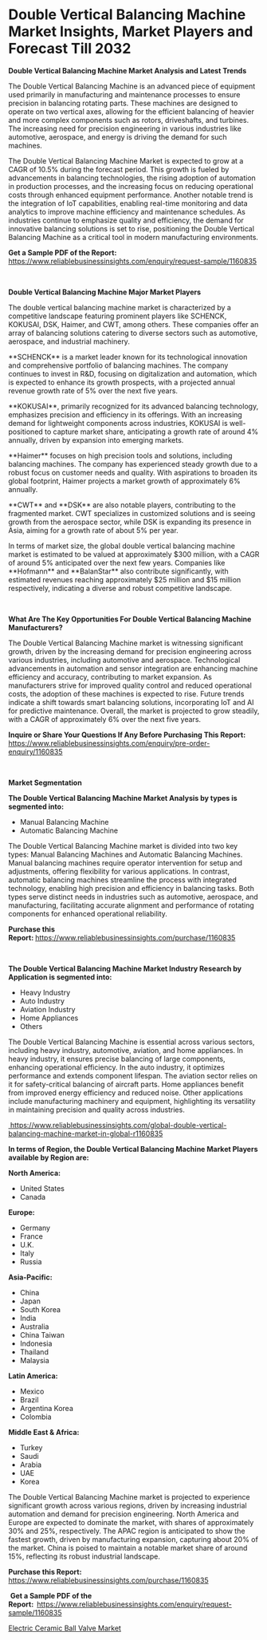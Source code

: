 <p><h1>Double Vertical Balancing Machine Market Insights, Market Players and Forecast Till 2032</h1></p><p><strong>Double Vertical Balancing Machine Market Analysis and Latest Trends</strong></p>
<p><p>The Double Vertical Balancing Machine is an advanced piece of equipment used primarily in manufacturing and maintenance processes to ensure precision in balancing rotating parts. These machines are designed to operate on two vertical axes, allowing for the efficient balancing of heavier and more complex components such as rotors, driveshafts, and turbines. The increasing need for precision engineering in various industries like automotive, aerospace, and energy is driving the demand for such machines. </p><p>The Double Vertical Balancing Machine Market is expected to grow at a CAGR of 10.5% during the forecast period. This growth is fueled by advancements in balancing technologies, the rising adoption of automation in production processes, and the increasing focus on reducing operational costs through enhanced equipment performance. Another notable trend is the integration of IoT capabilities, enabling real-time monitoring and data analytics to improve machine efficiency and maintenance schedules. As industries continue to emphasize quality and efficiency, the demand for innovative balancing solutions is set to rise, positioning the Double Vertical Balancing Machine as a critical tool in modern manufacturing environments.</p></p>
<p><strong>Get a Sample PDF of the Report:&nbsp;</strong> <a href="https://www.reliablebusinessinsights.com/enquiry/request-sample/1160835?utm_campaign=3314&utm_medium=2&utm_source=Github&utm_content=ia&utm_term=22032025&utm_id=double-vertical-balancing-machine">https://www.reliablebusinessinsights.com/enquiry/request-sample/1160835</a></p>
<p>&nbsp;</p>
<p><strong>Double Vertical Balancing Machine Major Market Players</strong></p>
<p><p>The double vertical balancing machine market is characterized by a competitive landscape featuring prominent players like SCHENCK, KOKUSAI, DSK, Haimer, and CWT, among others. These companies offer an array of balancing solutions catering to diverse sectors such as automotive, aerospace, and industrial machinery.</p><p>**SCHENCK** is a market leader known for its technological innovation and comprehensive portfolio of balancing machines. The company continues to invest in R&D, focusing on digitalization and automation, which is expected to enhance its growth prospects, with a projected annual revenue growth rate of 5% over the next five years.</p><p>**KOKUSAI**, primarily recognized for its advanced balancing technology, emphasizes precision and efficiency in its offerings. With an increasing demand for lightweight components across industries, KOKUSAI is well-positioned to capture market share, anticipating a growth rate of around 4% annually, driven by expansion into emerging markets.</p><p>**Haimer** focuses on high precision tools and solutions, including balancing machines. The company has experienced steady growth due to a robust focus on customer needs and quality. With aspirations to broaden its global footprint, Haimer projects a market growth of approximately 6% annually.</p><p>**CWT** and **DSK** are also notable players, contributing to the fragmented market. CWT specializes in customized solutions and is seeing growth from the aerospace sector, while DSK is expanding its presence in Asia, aiming for a growth rate of about 5% per year.</p><p>In terms of market size, the global double vertical balancing machine market is estimated to be valued at approximately $300 million, with a CAGR of around 5% anticipated over the next few years. Companies like **Hofmann** and **BalanStar** also contribute significantly, with estimated revenues reaching approximately $25 million and $15 million respectively, indicating a diverse and robust competitive landscape.</p></p>
<p>&nbsp;</p>
<p><strong>What Are The Key Opportunities For Double Vertical Balancing Machine Manufacturers?</strong></p>
<p><p>The Double Vertical Balancing Machine market is witnessing significant growth, driven by the increasing demand for precision engineering across various industries, including automotive and aerospace. Technological advancements in automation and sensor integration are enhancing machine efficiency and accuracy, contributing to market expansion. As manufacturers strive for improved quality control and reduced operational costs, the adoption of these machines is expected to rise. Future trends indicate a shift towards smart balancing solutions, incorporating IoT and AI for predictive maintenance. Overall, the market is projected to grow steadily, with a CAGR of approximately 6% over the next five years.</p></p>
<p><strong>Inquire or Share Your Questions If Any Before Purchasing This Report:</strong> <a href="https://www.reliablebusinessinsights.com/enquiry/pre-order-enquiry/1160835?utm_campaign=3314&utm_medium=2&utm_source=Github&utm_content=ia&utm_term=22032025&utm_id=double-vertical-balancing-machine">https://www.reliablebusinessinsights.com/enquiry/pre-order-enquiry/1160835</a></p>
<p>&nbsp;</p>
<p><strong>Market Segmentation</strong></p>
<p><strong>The Double Vertical Balancing Machine Market Analysis by types is segmented into:</strong></p>
<p><ul><li>Manual Balancing Machine</li><li>Automatic Balancing Machine</li></ul></p>
<p><p>The Double Vertical Balancing Machine market is divided into two key types: Manual Balancing Machines and Automatic Balancing Machines. Manual balancing machines require operator intervention for setup and adjustments, offering flexibility for various applications. In contrast, automatic balancing machines streamline the process with integrated technology, enabling high precision and efficiency in balancing tasks. Both types serve distinct needs in industries such as automotive, aerospace, and manufacturing, facilitating accurate alignment and performance of rotating components for enhanced operational reliability.</p></p>
<p><strong>Purchase this Report:&nbsp;</strong><a href="https://www.reliablebusinessinsights.com/purchase/1160835?utm_campaign=3314&utm_medium=2&utm_source=Github&utm_content=ia&utm_term=22032025&utm_id=double-vertical-balancing-machine">https://www.reliablebusinessinsights.com/purchase/1160835</a></p>
<p>&nbsp;</p>
<p><strong>The Double Vertical Balancing Machine Market Industry Research by Application is segmented into:</strong></p>
<p><ul><li>Heavy Industry</li><li>Auto Industry</li><li>Aviation Industry</li><li>Home Appliances</li><li>Others</li></ul></p>
<p><p>The Double Vertical Balancing Machine is essential across various sectors, including heavy industry, automotive, aviation, and home appliances. In heavy industry, it ensures precise balancing of large components, enhancing operational efficiency. In the auto industry, it optimizes performance and extends component lifespan. The aviation sector relies on it for safety-critical balancing of aircraft parts. Home appliances benefit from improved energy efficiency and reduced noise. Other applications include manufacturing machinery and equipment, highlighting its versatility in maintaining precision and quality across industries.</p></p>
<p><a href="https://www.reliablebusinessinsights.com/global-double-vertical-balancing-machine-market-in-global-r1160835?utm_campaign=3314&utm_medium=2&utm_source=Github&utm_content=ia&utm_term=22032025&utm_id=double-vertical-balancing-machine">&nbsp;https://www.reliablebusinessinsights.com/global-double-vertical-balancing-machine-market-in-global-r1160835</a></p>
<p><strong>In terms of Region, the Double Vertical Balancing Machine Market Players available by Region are:</strong></p>
<p>
    <p> <strong> North America: </strong>
        <ul>
            <li>United States</li>
            <li>Canada</li>
        </ul>
        </p> 
    <p> <strong> Europe: </strong>
        <ul>
            <li>Germany</li>
            <li>France</li>
            <li>U.K.</li>
            <li>Italy</li>
            <li>Russia</li>
        </ul>
        </p> 
    <p> <strong> Asia-Pacific: </strong>
        <ul>
            <li>China</li>
            <li>Japan</li>
            <li>South Korea</li>
            <li>India</li>
            <li>Australia</li>
            <li>China Taiwan</li>
            <li>Indonesia</li>
            <li>Thailand</li>
            <li>Malaysia</li>
        </ul>
        </p> 
    <p> <strong> Latin America: </strong>
        <ul>
            <li>Mexico</li>
            <li>Brazil</li>
            <li>Argentina Korea</li>
            <li>Colombia</li>
        </ul>
        </p> 
    <p> <strong> Middle East & Africa: </strong>
        <ul>
            <li>Turkey</li>
            <li>Saudi</li>
            <li>Arabia</li>
            <li>UAE</li>
            <li>Korea</li>
        </ul>
    </p>
    </p>
<p><p>The Double Vertical Balancing Machine market is projected to experience significant growth across various regions, driven by increasing industrial automation and demand for precision engineering. North America and Europe are expected to dominate the market, with shares of approximately 30% and 25%, respectively. The APAC region is anticipated to show the fastest growth, driven by manufacturing expansion, capturing about 20% of the market. China is poised to maintain a notable market share of around 15%, reflecting its robust industrial landscape.</p></p>
<p><strong>Purchase this Report: </strong><a href="https://www.reliablebusinessinsights.com/purchase/1160835?utm_campaign=3314&utm_medium=2&utm_source=Github&utm_content=ia&utm_term=22032025&utm_id=double-vertical-balancing-machine">https://www.reliablebusinessinsights.com/purchase/1160835</a></p>
<p>&nbsp;<strong>Get a Sample PDF of the Report:&nbsp;&nbsp;</strong><a href="https://www.reliablebusinessinsights.com/enquiry/request-sample/1160835?utm_campaign=3314&utm_medium=2&utm_source=Github&utm_content=ia&utm_term=22032025&utm_id=double-vertical-balancing-machine">https://www.reliablebusinessinsights.com/enquiry/request-sample/1160835</a></p>
<p><strong></strong></p>
<p><p><a href="https://github.com/kukolkasimo5/Market-Research-Report-List-1/blob/main/electric-ceramic-ball-valve-market.md?utm_campaign=3314&utm_medium=2&utm_source=Github&utm_content=ia&utm_term=22032025&utm_id=double-vertical-balancing-machine">Electric Ceramic Ball Valve Market</a></p></p>